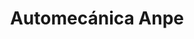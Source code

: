 ---
title: "Automecánica Anpe"
url: /salamanca/automecanica-anpe/
shop: reparación de automóviles
---
